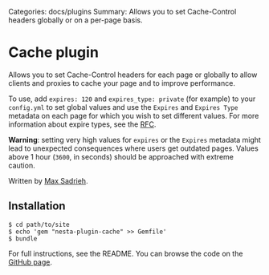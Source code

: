 Categories: docs/plugins
Summary: Allows you to set Cache-Control headers globally or on a per-page basis.

# Cache plugin

Allows you to set Cache-Control headers for each page or globally to allow
clients and proxies to cache your page and to improve performance.

To use, add `expires: 120` and `expires_type: private` (for example) to your
`config.yml` to set global values and use the `Expires` and `Expires Type`
metadata on each page for which you wish to set different values. For more
information about expire types, see the
[RFC][].

**Warning**: setting very high values for `expires` or the `Expires` metadata
might lead to unexpected consequences where users get outdated pages. Values
above 1 hour (`3600`, in seconds) should be approached with extreme caution.

Written by [Max Sadrieh][].

## Installation

    $ cd path/to/site
    $ echo 'gem "nesta-plugin-cache" >> Gemfile'
    $ bundle

For full instructions, see the README. You can browse the
code on the [GitHub page][].

[Max Sadrieh]: https://sadrieh.me/
[RFC]: http://www.w3.org/Protocols/rfc2616/rfc2616-sec14.html#sec14.9.1
[GitHub page]: https://github.com/ms/nesta-plugin-cache
